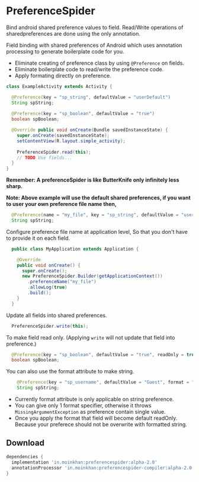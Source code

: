 # PreferenceSpider
Bind android shared preference values to field.
Read/Write operations of sharedpreferences are done using the only annotation.

Field binding with shared preferences of Android which uses annotation processing to generate boilerplate
code for you.

 * Eliminate creating of preference class by using `@Preference` on fields.
 * Eliminate boilerplate code to read/write the preference code.
 * Apply formating directly on preference.

```java
class ExampleActivity extends Activity {

  @Preference(key = "sp_string", defaultValue = "userDefault")
  String spString;
  
  @Preference(key = "sp_boolean", defaultValue = "true")
  boolean spBoolean;

  @Override public void onCreate(Bundle savedInstanceState) {
    super.onCreate(savedInstanceState);
    setContentView(R.layout.simple_activity);
    
    PreferenceSpider.read(this);
    // TODO Use fields...
  }
}
```

__Remember: A preferenceSpider is like ButterKnife only infinitely less sharp.__

__Note: Above example will use the default shared preferences, if you want to user your own preference file name then,__

```java
  @Preference(name = "my_file", key = "sp_string", defaultValue = "userDefault")
  String spString;
```

Configure preference file name at application level, So that you don't have to provide it on each field.
```java
  public class MyApplication extends Application {

    @Override
    public void onCreate() {
      super.onCreate();
      new PreferenceSpider.Builder(getApplicationContext())
        .preferenceName("my_file")
        .allowLog(true)
        .build();
    }
  }
```


Update all fields into shared preferences.
```java
  PreferenceSpider.write(this);
```

To make field read only. (Applying `write` will not update that field into preference.)
```java
  @Preference(key = "sp_boolean", defaultValue = "true", readOnly = true)
  boolean spBoolean;
```

You can also use the format attribute to make string.
```java
    @Preference(key = "sp_username", defaultValue = "Guest", format = "Welcome: %s")
    String spString;
```
  - Currently format attribute is only applicable on string preference.
  - You can give only 1 format specifier, otherwise it throws `MissingArgumentException` as preference contain single value.
  - Once you apply the format that field will become default readOnly. Because your preferece should not be overwrite with formatted string.


Download
--------

```groovy
dependencies {
  implementation 'in.moinkhan:preferencespider:alpha-2.0'
  annotationProcessor 'in.moinkhan:preferencespider-compiler:alpha-2.0'
}
```



